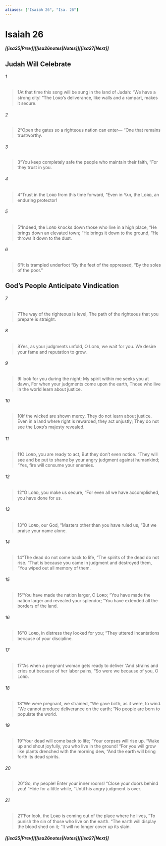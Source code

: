 ```yaml
---
aliases: ["Isaiah 26", "Isa. 26"]
---
```

# Isaiah 26
##### <span class=arrow-left></span>[[isa25|Prev]]<span class=navigation-separator></span>[[isa26notes|Notes]]<span class=navigation-separator></span>[[isa27|Next]]<span class=arrow-right></span>
## Judah Will Celebrate
###### 1
><span class=verse-first-poetry>1</span>At that time this song will be sung in the land of Judah:
><span class=poetry-quote-double>“</span>We have a strong city!
><span class=poetry-quote-double>“</span>The Lᴏʀᴅ’s deliverance, like walls and a rampart, makes it secure.
###### 2
><span class=verse-body-poetry>2</span><span class=poetry-quote-double>“</span>Open the gates so a righteous nation can enter—
><span class=poetry-quote-double>“</span>One that remains trustworthy.
###### 3
><span class=verse-body-poetry>3</span><span class=poetry-quote-double>“</span>You keep completely safe the people who maintain their faith,
><span class=poetry-quote-double>“</span>For they trust in you.
###### 4
><span class=verse-body-poetry>4</span><span class=poetry-quote-double>“</span>Trust in the Lᴏʀᴅ from this time forward,
><span class=poetry-quote-double>“</span>Even in Yᴀʜ, the Lᴏʀᴅ, an enduring protector!
###### 5
><span class=verse-body-poetry>5</span><span class=poetry-quote-double>“</span>Indeed, the Lᴏʀᴅ knocks down those who live in a high place,
><span class=poetry-quote-double>“</span>He brings down an elevated town;
><span class=poetry-quote-double>“</span>He brings it down to the ground,
><span class=poetry-quote-double>“</span>He throws it down to the dust.
###### 6
><span class=verse-body-poetry>6</span><span class=poetry-quote-double>“</span>It is trampled underfoot
><span class=poetry-quote-double>“</span>By the feet of the oppressed,
><span class=poetry-quote-double>“</span>By the soles of the poor.”
## God’s People Anticipate Vindication
###### 7
><span class=verse-first-poetry>7</span>The way of the righteous is level,
>The path of the righteous that you prepare is straight.
###### 8
><span class=verse-body-poetry>8</span>Yes, as your judgments unfold,
>O Lᴏʀᴅ, we wait for you.
>We desire your fame and reputation to grow.
###### 9
><span class=verse-body-poetry>9</span>I look for you during the night;
>My spirit within me seeks you at dawn,
>For when your judgments come upon the earth,
>Those who live in the world learn about justice.
###### 10
><span class=verse-body-poetry>10</span>If the wicked are shown mercy,
>They do not learn about justice.
>Even in a land where right is rewarded, they act unjustly;
>They do not see the Lᴏʀᴅ’s majesty revealed.
<div class=paragraph-break></div>

###### 11
><span class=verse-first-poetry>11</span>O Lᴏʀᴅ, you are ready to act,
>But they don’t even notice.
><span class=poetry-quote-double>“</span>They will see and be put to shame by your angry judgment against humankind;
><span class=poetry-quote-double>“</span>Yes, fire will consume your enemies.
###### 12
><span class=verse-body-poetry>12</span><span class=poetry-quote-double>“</span>O Lᴏʀᴅ, you make us secure,
><span class=poetry-quote-double>“</span>For even all we have accomplished, you have done for us.
###### 13
><span class=verse-body-poetry>13</span><span class=poetry-quote-double>“</span>O Lᴏʀᴅ, our God,
><span class=poetry-quote-double>“</span>Masters other than you have ruled us,
><span class=poetry-quote-double>“</span>But we praise your name alone.
###### 14
><span class=verse-body-poetry>14</span><span class=poetry-quote-double>“</span>The dead do not come back to life,
><span class=poetry-quote-double>“</span>The spirits of the dead do not rise.
><span class=poetry-quote-double>“</span>That is because you came in judgment and destroyed them,
><span class=poetry-quote-double>“</span>You wiped out all memory of them.
###### 15
><span class=verse-body-poetry>15</span><span class=poetry-quote-double>“</span>You have made the nation larger, O Lᴏʀᴅ;
><span class=poetry-quote-double>“</span>You have made the nation larger and revealed your splendor;
><span class=poetry-quote-double>“</span>You have extended all the borders of the land.
###### 16
><span class=verse-body-poetry>16</span><span class=poetry-quote-double>“</span>O Lᴏʀᴅ, in distress they looked for you;
><span class=poetry-quote-double>“</span>They uttered incantations because of your discipline.
###### 17
><span class=verse-body-poetry>17</span><span class=poetry-quote-double>“</span>As when a pregnant woman gets ready to deliver
><span class=poetry-quote-double>“</span>And strains and cries out because of her labor pains,
><span class=poetry-quote-double>“</span>So were we because of you, O Lᴏʀᴅ.
###### 18
><span class=verse-body-poetry>18</span><span class=poetry-quote-double>“</span>We were pregnant, we strained,
><span class=poetry-quote-double>“</span>We gave birth, as it were, to wind.
><span class=poetry-quote-double>“</span>We cannot produce deliverance on the earth;
><span class=poetry-quote-double>“</span>No people are born to populate the world.
###### 19
><span class=verse-body-poetry>19</span><span class=poetry-quote-double>“</span>Your dead will come back to life;
><span class=poetry-quote-double>“</span>Your corpses will rise up.
><span class=poetry-quote-double>“</span>Wake up and shout joyfully, you who live in the ground!
><span class=poetry-quote-double>“</span>For you will grow like plants drenched with the morning dew,
><span class=poetry-quote-double>“</span>And the earth will bring forth its dead spirits.
<div class=paragraph-break></div>

###### 20
><span class=verse-first-poetry>20</span><span class=poetry-quote-double>“</span>Go, my people! Enter your inner rooms!
><span class=poetry-quote-double>“</span>Close your doors behind you!
><span class=poetry-quote-double>“</span>Hide for a little while,
><span class=poetry-quote-double>“</span>Until his angry judgment is over.
###### 21
><span class=verse-body-poetry>21</span><span class=poetry-quote-double>“</span>For look, the Lᴏʀᴅ is coming out of the place where he lives,
><span class=poetry-quote-double>“</span>To punish the sin of those who live on the earth.
><span class=poetry-quote-double>“</span>The earth will display the blood shed on it;
><span class=poetry-quote-double>“</span>It will no longer cover up its slain.
##### <span class=arrow-left></span>[[isa25|Prev]]<span class=navigation-separator></span>[[isa26notes|Notes]]<span class=navigation-separator></span>[[isa27|Next]]<span class=arrow-right></span>